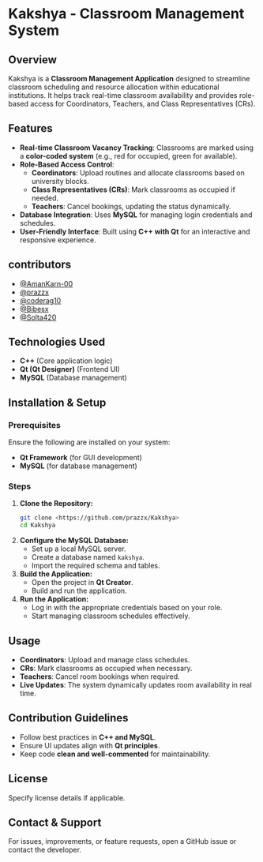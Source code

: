 
# Kakshya - Classroom Management System

## Overview
Kakshya is a **Classroom Management Application** designed to streamline classroom scheduling and resource allocation within educational institutions. It helps track real-time classroom availability and provides role-based access for Coordinators, Teachers, and Class Representatives (CRs).

## Features
- **Real-time Classroom Vacancy Tracking**: Classrooms are marked using a **color-coded system** (e.g., red for occupied, green for available).
- **Role-Based Access Control**:
  - **Coordinators**: Upload routines and allocate classrooms based on university blocks.
  - **Class Representatives (CRs)**: Mark classrooms as occupied if needed.
  - **Teachers**: Cancel bookings, updating the status dynamically.
- **Database Integration**: Uses **MySQL** for managing login credentials and schedules.
- **User-Friendly Interface**: Built using **C++ with Qt** for an interactive and responsive experience.

## contributors
- [@AmanKarn-00](https://github.com/AmanKarn-00)
- [@prazzx](https://github.com/prazzx)
- [@coderag10](https://github.com/coderag10)
- [@Bibesx](https://github.com/Bibesx)
- [@Solta420](https://github.com/Solta420)

## Technologies Used
- **C++** (Core application logic)
- **Qt (Qt Designer)** (Frontend UI)
- **MySQL** (Database management)

## Installation & Setup
### Prerequisites
Ensure the following are installed on your system:
- **Qt Framework** (for GUI development)
- **MySQL** (for database management)

### Steps
1. **Clone the Repository:**
   ```bash
   git clone <https://github.com/prazzx/Kakshya>
   cd Kakshya
   ```
2. **Configure the MySQL Database:**
   - Set up a local MySQL server.
   - Create a database named `kakshya`.
   - Import the required schema and tables.
3. **Build the Application:**
   - Open the project in **Qt Creator**.
   - Build and run the application.
4. **Run the Application:**
   - Log in with the appropriate credentials based on your role.
   - Start managing classroom schedules effectively.

## Usage
- **Coordinators**: Upload and manage class schedules.
- **CRs**: Mark classrooms as occupied when necessary.
- **Teachers**: Cancel room bookings when required.
- **Live Updates**: The system dynamically updates room availability in real time.

## Contribution Guidelines
- Follow best practices in **C++ and MySQL**.
- Ensure UI updates align with **Qt principles**.
- Keep code **clean and well-commented** for maintainability.

## License
Specify license details if applicable.

## Contact & Support
For issues, improvements, or feature requests, open a GitHub issue or contact the developer.


